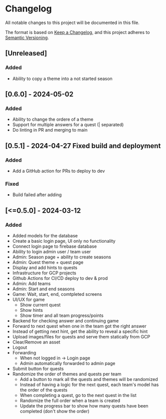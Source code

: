 # Changelog

All notable changes to this project will be documented in this file.

The format is based on [Keep a Changelog](https://keepachangelog.com/en/1.0.0/),
and this project adheres to [Semantic Versioning](https://semver.org/spec/v2.0.0.html).

## [Unreleased]

### Added

- Ability to copy a theme into a not started season

## [0.6.0] - 2024-05-02

### Added

- Ability to change the ordere of a theme
- Support for multiple answers for a quest (| separated)
- Do linting in PR and merging to main

## [0.5.1] - 2024-04-27 Fixed build and deployment

### Added

- Add a GitHub action for PRs to deploy to dev

### Fixed

- Build failed after adding

## [<=0.5.0] - 2024-03-12

### Added

- Added models for the database
- Create a basic login page, UI only no functionality
- Connect login page to firebase database
- Ability to login admin user / team user
- Admin: Season page + ability to create seasons
- Admin: Quest theme + quest page
- Display and add hints to quests
- Infrastructure for GCP projects
- Github Actions for CI/CD deploy to dev & prod
- Admin: Add teams
- Admin: Start and end seasons
- Game: Wait, start, end, comtpleted screens
- UI/UX for game
  - Show current quest
  - Show hints
  - Show timer and all team progress/points
- Backend for checking answer and continuing game
- Forward to next quest when one in the team got the right answer
- Instead of getting next hint, get the ability to reveal a specific hint
- Upload images/files for quests and serve them statically from GCP
- Clear/Remove an asset
- Logout
- Forwarding
  - When not logged in -> Login page
  - Admin automatically forwarded to admin page
- Submit button for quests
- Randomize the order of themes and quests per team
  - Add a button to mark all the quests and themes will be randomized
  - Instead of having a logic for the next quest, each team's model has the order of the quests
  - When completing a quest, go to the next quest in the list
  - Randomize the full order when a team is created
  - Update the progress bar to show how many quests have been completed (don't show the order)
